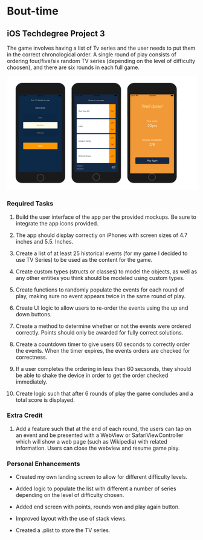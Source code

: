 # Bout-time

## iOS Techdegree Project 3

The game involves having a list of Tv series and the user needs to put them in the correct chronological order. A single round of play consists of ordering four/five/six random TV series (depending on the level of difficulty choosen), and there are six rounds in each full game.

![bout-time img](https://github.com/elenamene/bout-time/blob/master/iphone_aboutTime.png)

### Required Tasks

1. Build the user interface of the app per the provided mockups. Be sure to integrate the app icons provided.

2. The app should display correctly on iPhones with screen sizes of 4.7 inches and 5.5. Inches.

3. Create a list of at least 25 historical events (for my game I decided to use TV Series) to be used as the content for the game.

4. Create custom types (structs or classes) to model the objects, as well as any other entities you think should be modeled using custom types.

5. Create functions to randomly populate the events for each round of play, making sure no event appears twice in the same round of play.
6. Create UI logic to allow users to re-order the events using the up and down buttons.

7. Create a method to determine whether or not the events were ordered correctly. Points should only be awarded for fully correct solutions.

8. Create a countdown timer to give users 60 seconds to correctly order the events. When the timer expires, the events orders are checked for correctness.

9. If a user completes the ordering in less than 60 secsonds, they should be able to shake the device in order to get the order checked immediately.

10. Create logic such that after 6 rounds of play the game concludes and a total score is displayed.

### Extra Credit

1. Add a feature such that at the end of each round, the users can tap on an event and be presented with a WebView or SafariViewController which will show a web page (such as Wikipedia) with related information. Users can close the webview and resume game play.

### Personal Enhancements

* Created my own landing screen to allow for different difficulty levels.

* Added logic to populate the list with different a number of series depending on the level of difficulty chosen.

* Added end screen with points, rounds won and play again button.

* Improved layout with the use of stack views.

* Created a .plist to store the TV series.
